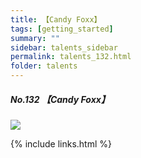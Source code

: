 ```yaml
---
title: 【Candy Foxx】
tags: [getting_started]
summary: ""
sidebar: talents_sidebar
permalink: talents_132.html
folder: talents
---
```



##### No.132 【Candy Foxx】

![](https://yt3.ggpht.com/ytc/AKedOLTbCtN02EVfFE-YogZWgxCbRLhByR3LD-ACoef0xg=s176-c-k-c0x00ffffff-no-rj)






{% include links.html %}
